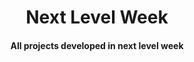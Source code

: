 <h1 align="center">Next Level Week</h1>

<h4 align="center">
All projects developed in next level week
</h4>

